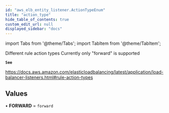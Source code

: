 ```yaml
---
id: "aws_elb_entity_listener.ActionTypeEnum"
title: "action_type"
hide_table_of_contents: true
custom_edit_url: null
displayed_sidebar: "docs"
---
```


import Tabs from '@theme/Tabs';
import TabItem from '@theme/TabItem';

Different rule action types
Currently only "forward" is supported

**`See`**

https://docs.aws.amazon.com/elasticloadbalancing/latest/application/load-balancer-listeners.html#rule-action-types

## Values

• **FORWARD** = `forward`
